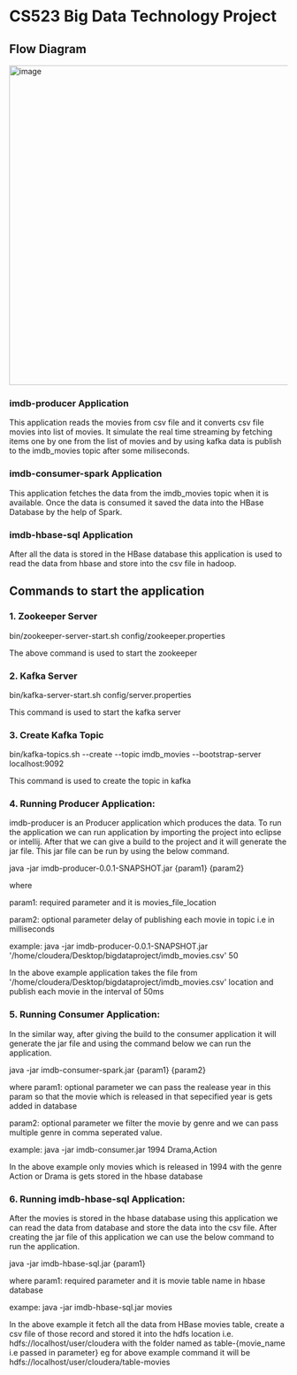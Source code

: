 # CS523 Big Data Technology Project

## Flow Diagram
<div><img width="578" alt="image" src="https://user-images.githubusercontent.com/54440920/192112762-904e3450-ca69-4d83-8253-b0c93b5d272f.png"></div>

### imdb-producer Application
This application reads the movies from csv file and it converts csv file movies into list of movies. It simulate the real time streaming by fetching items one by one from the list of movies and by using kafka data is publish to the imdb_movies topic after some miliseconds.

### imdb-consumer-spark Application
This application fetches the data from the imdb_movies topic when it is available. Once the data is consumed it saved the data into the HBase Database by the help of Spark. 

### imdb-hbase-sql Application
After all the data is stored in the HBase database this application is used to read the data from hbase and store into the csv file in hadoop.

## Commands to start the application
### 1. Zookeeper Server
bin/zookeeper-server-start.sh config/zookeeper.properties

The above command is used to start the zookeeper

### 2. Kafka Server
bin/kafka-server-start.sh config/server.properties

This command is used to start the kafka server

### 3. Create Kafka Topic
bin/kafka-topics.sh --create --topic imdb_movies --bootstrap-server localhost:9092

This command is used to create the topic in kafka


### 4. Running Producer Application:
imdb-producer is an Producer application which produces the data. To run the application we can run application by importing the project into eclipse or intellij. After that we can give a build to the project and it will generate the jar file. This jar file can be run by using the below command. 

java -jar imdb-producer-0.0.1-SNAPSHOT.jar {param1} {param2}

where 

param1: required parameter and it is movies_file_location

param2: optional parameter delay of publishing each movie in topic i.e in milliseconds
      
example: java -jar imdb-producer-0.0.1-SNAPSHOT.jar '/home/cloudera/Desktop/bigdataproject/imdb_movies.csv' 50

In the above example application takes the file from '/home/cloudera/Desktop/bigdataproject/imdb_movies.csv' location and publish each movie in the interval of 50ms


### 5. Running Consumer Application:
In the similar way, after giving the build to the consumer application it will generate the jar file and using the command below we can run the application.

java -jar imdb-consumer-spark.jar {param1}  {param2}

where 
param1: optional parameter we can pass the realease year in this param so that the movie which is released in that sepecified year is gets added in database

param2: optional parameter we filter the movie by genre and we can pass multiple genre in comma seperated value.

example: java -jar imdb-consumer.jar 1994 Drama,Action

In the above example only movies which is released in 1994 with the genre Action or Drama is gets stored in the hbase database

### 6. Running imdb-hbase-sql Application:
After the movies is stored in the hbase database using this application we can read the data from database and store the data into the csv file. After creating the jar file of this application we can use the below command to run the application. 

java -jar imdb-hbase-sql.jar {param1}

where param1: required parameter and it is movie table name in hbase database

exampe: java -jar imdb-hbase-sql.jar movies

In the above example it fetch all the data from HBase movies table, create a csv file of those record and stored it into the hdfs location i.e. hdfs://localhost/user/cloudera with the folder named as table-{movie_name i.e passed in parameter} eg for above example command it will be hdfs://localhost/user/cloudera/table-movies








